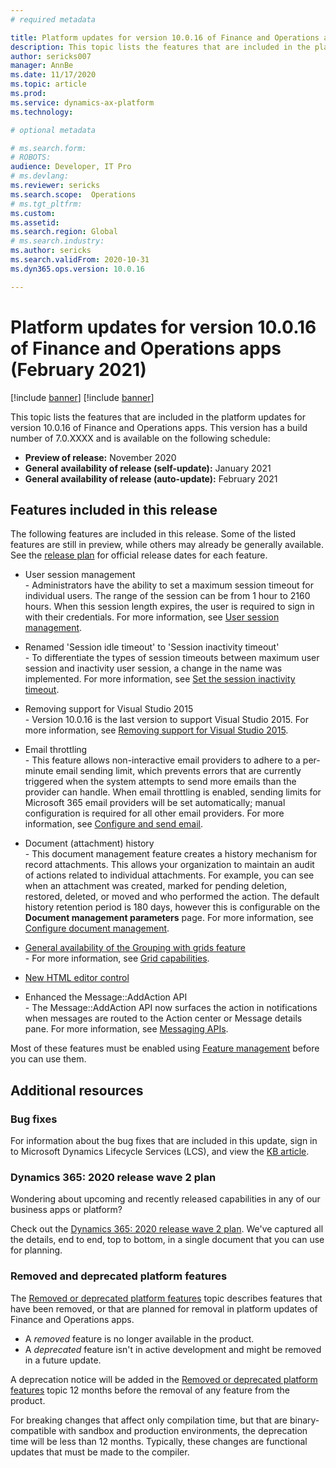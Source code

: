 ```yaml
---
# required metadata

title: Platform updates for version 10.0.16 of Finance and Operations apps (February 2021)
description: This topic lists the features that are included in the platform updates for version 10.0.16 of Finance and Operations apps.
author: sericks007
manager: AnnBe
ms.date: 11/17/2020
ms.topic: article
ms.prod: 
ms.service: dynamics-ax-platform
ms.technology: 

# optional metadata

# ms.search.form: 
# ROBOTS: 
audience: Developer, IT Pro
# ms.devlang: 
ms.reviewer: sericks
ms.search.scope:  Operations
# ms.tgt_pltfrm: 
ms.custom: 
ms.assetid:
ms.search.region: Global
# ms.search.industry: 
ms.author: sericks
ms.search.validFrom: 2020-10-31
ms.dyn365.ops.version: 10.0.16

---
```

# Platform updates for version 10.0.16 of Finance and Operations apps (February 2021)

[!include [banner](../includes/banner.md)]
[!include [banner](../includes/preview-banner.md)]

This topic lists the features that are included in the platform updates for version 10.0.16 of Finance and Operations apps. This version has a build number of 7.0.XXXX and is available on the following schedule:

- **Preview of release:** November 2020
- **General availability of release (self-update):** January 2021
- **General availability of release (auto-update):** February 2021

## Features included in this release

The following features are included in this release. Some of the listed features are still in preview, while others may already be generally available. See the [release plan](https://docs.microsoft.com/dynamics365-release-plan/2020wave2/finance-operations/finance-operations-crossapp-capabilities/planned-features) for official release dates for each feature.

-  User session management<br>- Administrators have the ability to set a maximum session timeout for individual users.  The range of the session can be from 1 hour to 2160 hours.  When this session length expires, the user is required to sign in with their credentials. For more information, see [User session management](../sysadmin/user-session-management.md).

-  Renamed 'Session idle timeout' to 'Session inactivity timeout'<br>- To differentiate the types of session timeouts between maximum user session and inactivity user session, a change in the name was implemented. For more information, see [Set the session inactivity timeout](../sysadmin/session-idle-timeout.md).

-  Removing support for Visual Studio 2015<br>- Version 10.0.16 is the last version to support Visual Studio 2015. For more information, see [
Removing support for Visual Studio 2015](removed-deprecated-features-platform-updates.md#visual-studio-2015).

-  Email throttling<br>- This feature allows non-interactive email providers to adhere to a per-minute email sending limit, which prevents errors that are currently triggered when the system attempts to send more emails than the provider can handle. When email throttling is enabled, sending limits for Microsoft 365 email providers will be set automatically; manual configuration is required for all other email providers. For more information, see 
[Configure and send email](https://docs.microsoft.com/dynamics365/fin-ops-core/fin-ops/organization-administration/configure-email).

-  Document (attachment) history<br>- This document management feature creates a history mechanism for record attachments. This allows your organization to maintain an audit of actions related to individual attachments. For example, you can see when an attachment was created, marked for pending deletion, restored, deleted, or moved and who performed the action. The default history retention period is 180 days, however this is configurable on the **Document management parameters** page. For more information, see 
[Configure document management](https://docs.microsoft.com/dynamics365/fin-ops-core/fin-ops/organization-administration/configure-document-management).

-  [General availability of the Grouping with grids feature](https://docs.microsoft.com/dynamics365-release-plan/2020wave2/finance-operations/finance-operations-crossapp-capabilities/grouping-subtotals-grids-general-availability)<br>- For more information, see 
[Grid capabilities](https://docs.microsoft.com/dynamics365/fin-ops-core/fin-ops/get-started/grid-capabilities#grouping-tabular-data).

-  [New HTML editor control](https://docs.microsoft.com/dynamics365-release-plan/2020wave2/finance-operations/finance-operations-crossapp-capabilities/new-html-editor-control)<br>

-  Enhanced the Message::AddAction API<br>- The Message::AddAction API now surfaces the action in notifications when messages are routed to the Action center or Message details pane. For more information, see [Messaging APIs](https://docs.microsoft.com/dynamics365/fin-ops-core/dev-itpro/user-interface/messaging-api-center-bar-details#message).

Most of these features must be enabled using [Feature management](../../fin-ops/get-started/feature-management/feature-management-overview.md) before you can use them.

## Additional resources

### Bug fixes

For information about the bug fixes that are included in this update, sign in to Microsoft Dynamics Lifecycle Services (LCS), and view the [KB article](https://fix.lcs.dynamics.com/Issue/).

### Dynamics 365: 2020 release wave 2 plan

Wondering about upcoming and recently released capabilities in any of our business apps or platform?

Check out the [Dynamics 365: 2020 release wave 2 plan](https://docs.microsoft.com/dynamics365-release-plan/2020wave2/). We've captured all the details, end to end, top to bottom, in a single document that you can use for planning.

### Removed and deprecated platform features

The [Removed or deprecated platform features](removed-deprecated-features-platform-updates.md) topic describes features that have been removed, or that are planned for removal in platform updates of Finance and Operations apps.

- A *removed* feature is no longer available in the product.
- A *deprecated* feature isn't in active development and might be removed in a future update.

A deprecation notice will be added in the [Removed or deprecated platform features](removed-deprecated-features-platform-updates.md) topic 12 months before the removal of any feature from the product.

For breaking changes that affect only compilation time, but that are binary-compatible with sandbox and production environments, the deprecation time will be less than 12 months. Typically, these changes are functional updates that must be made to the compiler.
